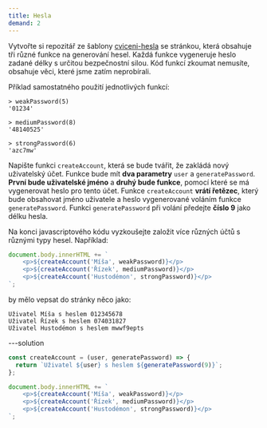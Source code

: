 ```yaml
---
title: Hesla
demand: 2
---
```


Vytvořte si repozitář ze šablony [cviceni-hesla](https://github.com/Czechitas-podklady-WEB/cviceni-hesla) se stránkou, která obsahuje tři různé funkce na generování hesel. Každá funkce vygeneruje heslo zadané délky s určitou bezpečnostní silou. Kód funkcí zkoumat nemusíte, obsahuje věci, které jsme zatím neprobírali.

Příklad samostatného použití jednotlivých funkcí:

```jscon
> weakPassword(5)
'01234'
```

```jscon
> mediumPassword(8)
'48140525'
```

```jscon
> strongPassword(6)
'azc7mw'
```

Napište funkci `createAccount`, která se bude tvářit, že zakládá nový uživatelský účet. Funkce bude mít **dva parametry** `user` a `generatePassword`. **První bude uživatelské jméno** a **druhý bude funkce**, pomocí které se má vygenerovat heslo pro tento účet. Funkce `createAccount` **vrátí řetězec**, který bude obsahovat jméno uživatele a heslo vygenerované voláním funkce `generatePassword`. Funkci `generatePassword` při volání předejte **číslo 9** jako délku hesla.

Na konci javascriptového kódu vyzkoušejte založit více různých účtů s různými typy hesel. Například:

```js
document.body.innerHTML += `
	<p>${createAccount('Míša', weakPassword)}</p>
	<p>${createAccount('Řízek', mediumPassword)}</p>
	<p>${createAccount('Hustodémon', strongPassword)}</p>
`;
```

by mělo vepsat do stránky něco jako:

```text
Uživatel Míša s heslem 012345678
Uživatel Řízek s heslem 074031827
Uživatel Hustodémon s heslem mwwf9epts
```

---solution

```js
const createAccount = (user, generatePassword) => {
  return `Uživatel ${user} s heslem ${generatePassword(9)}`;
};

document.body.innerHTML += `
	<p>${createAccount('Míša', weakPassword)}</p>
	<p>${createAccount('Řízek', mediumPassword)}</p>
	<p>${createAccount('Hustodémon', strongPassword)}</p>
`;
```
